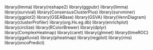 library(limma)
library(reshape2)
library(ggpubr)
library(limma)
library(survival)
library(ConsensusClusterPlus)
library(survminer)
library(ggplot2)
library(GSEABase)
library(GSVA)
library(VennDiagram)
library(clusterProfiler)
library(org.Hs.eg.db)
library(enrichplot)
library(circlize)
library(RColorBrewer)
library(dplyr)
library(ComplexHeatmap)
library(caret)
library(glmnet)
library(timeROC)
library(ggalluvial)
library(pheatmap)
library(regplot)
library(rms)
library(oncoPredict)
